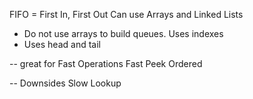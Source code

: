 FIFO = First In, First Out
Can use Arrays and Linked Lists
- Do not use arrays to build queues. Uses indexes
- Uses head and tail

-- great for
Fast Operations
Fast Peek
Ordered

-- Downsides
Slow Lookup